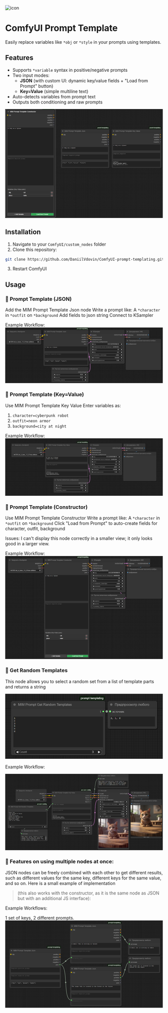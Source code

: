 <img width="128" height="128" alt="icon" src="https://github.com/user-attachments/assets/3ce4e6bc-b868-454b-a2bd-3c805ad63bd9" />


# ComfyUI Prompt Template

Easily replace variables like `*obj` or `*style` in your prompts using templates.

## Features

- Supports `*variable` syntax in positive/negative prompts
- Two input modes:
  - **JSON** (with custom UI: dynamic key/value fields + "Load from Prompt" button)
  - **Key=Value** (simple multiline text)
- Auto-detects variables from prompt text
- Outputs both conditioning and raw prompts

![alt text](images/all_nodes.png)

## Installation

1. Navigate to your `ComfyUI/custom_nodes` folder
2. Clone this repository:
```bash
git clone https://github.com/DaniilVdovin/ComfyUI-prompt-templating.git
```
3. Restart ComfyUI

## Usage

### 🧩 Prompt Template (JSON)

Add the MIM Prompt Template Json node
Write a prompt like: A `*character` in `*outfit` on `*background`
Add fields to json string
Connect to KSampler

Example Workflow:
![Prompt Template (JSON)](images/Prompt_Template_Json_node.png)


### 🧩 Prompt Template (Key=Value)

Use MIM Prompt Template Key Value
Enter variables as:
1. `character=cyberpunk robot`
2. `outfit=neon armor`
3. `background=city at night`

Example Workflow:
![Prompt Template (Key=Value)](images/Prompt_Template_KeyValue_node.png)

### 🧩 Prompt Template (Constructor)

Use MIM Prompt Template Constructor
Write a prompt like: A `*character` in `*outfit` on `*background`
Click "Load from Prompt" to auto-create fields for character, outfit, background

Issues: I can't display this node correctly in a smaller view; it only looks good in a larger view.

Example Workflow:
![Prompt Template (Constructor)](images/Prompt_Template_Constuctor_node.png)

### 🧩 Get Random Templates

This node allows you to select a random set from a list of template parts and returns a string

![Get Random](images/Prompt_Template_Get_Random.png)

Example Workflow:

![HowUseGetRandom](images/HowUseGetRandom.png)

### 🧩 Features on using multiple nodes at once:

JSON nodes can be freely combined with each other to get different results, such as different values for the same key, different keys for the same value, and so on. Here is a small example of implementation 
> (this also works with the constructor, as it is the same node as JSON but with an additional JS interface):

Example Workflows:

1 set of keys, 2 different prompts.
![many_prompts](images/many_prompts.png)
